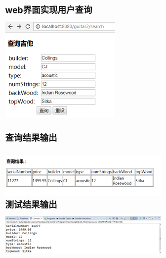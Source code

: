 web界面实现用户查询
===========
![Alt text](https://github.com/xujianhui1995/guitarv2/blob/master/search.PNG)

查询结果输出
======
![Alt text](https://github.com/xujianhui1995/guitarv2/blob/master/list.PNG)
测试结果输出
======
![Alt text](https://github.com/xujianhui1995/guitarv2/blob/master/test.PNG)

